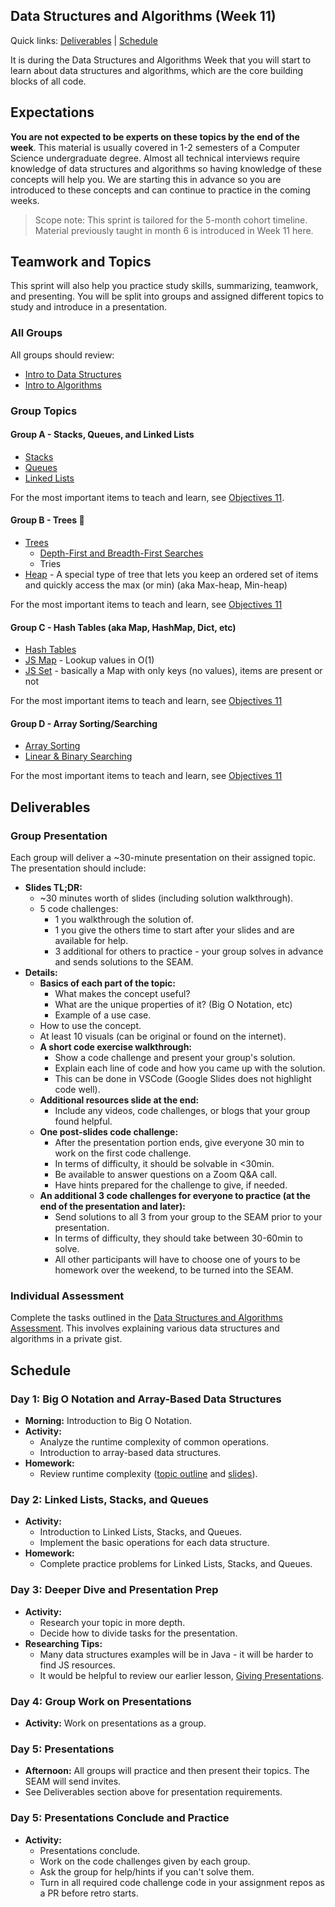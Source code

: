 ## Data Structures and Algorithms (Week 11)

Quick links: [Deliverables](#deliverables) | [Schedule](#schedule)

It is during the Data Structures and Algorithms Week that you will start to learn about data structures and algorithms, which are the core building blocks of all code.

## Expectations

**You are not expected to be experts on these topics by the end of the week**. This material is usually covered in 1-2 semesters of a Computer Science undergraduate degree. Almost all technical interviews require knowledge of data structures and algorithms so having knowledge of these concepts will help you. We are starting this in advance so you are introduced to these concepts and can continue to practice in the coming weeks.

> Scope note: This sprint is tailored for the 5-month cohort timeline. Material previously taught in month 6 is introduced in Week 11 here.

## Teamwork and Topics

This sprint will also help you practice study skills, summarizing, teamwork, and presenting. You will be split into groups and assigned different topics to study and introduce in a presentation.

### All Groups

All groups should review:

- [Intro to Data Structures](../data-structures/intro-to-data-structures.md)
- [Intro to Algorithms](../algorithms/intro-to-algorithms.md)

### Group Topics

#### Group A - Stacks, Queues, and Linked Lists

- [Stacks](../data-structures/stack.md)
- [Queues](../data-structures/queues.md)
- [Linked Lists](../data-structures/linked-lists.md)

For the most important items to teach and learn, see [Objectives 11](../objectives/11.md#stacks--queues--linked-lists).

#### Group B - Trees 🌲

- [Trees](../data-structures/trees.md)
  - [Depth-First and Breadth-First Searches](../algorithms/searching.md#materials)
  - Tries
- [Heap](https://en.wikipedia.org/wiki/Binary_heap) - A special type of tree that lets you keep an ordered set of items and quickly access the max (or min) (aka Max-heap, Min-heap)

For the most important items to teach and learn, see [Objectives 11](../objectives/11.md#trees)

#### Group C - Hash Tables (aka Map, HashMap, Dict, etc)

- [Hash Tables](../data-structures/hash-tables.md)
- [JS Map](../javascript/javascript-maps.md) - Lookup values in O(1)
- [JS Set](../javascript/javascript-maps.md#set) - basically a Map with only keys (no values), items are present or not

For the most important items to teach and learn, see [Objectives 11](../objectives/11.md#hash-table)

#### Group D - Array Sorting/Searching

- [Array Sorting](../algorithms/sorting.md)
- [Linear & Binary Searching](../algorithms/searching.md#materials)

For the most important items to teach and learn, see [Objectives 11](../objectives/11.md#array-sortingsearching)

## Deliverables

### Group Presentation

Each group will deliver a ~30-minute presentation on their assigned topic. The presentation should include:

*   **Slides TL;DR:**
    *   ~30 minutes worth of slides (including solution walkthrough).
    *   5 code challenges:
        *   1 you walkthrough the solution of.
        *   1 you give the others time to start after your slides and are available for help.
        *   3 additional for others to practice - your group solves in advance and sends solutions to the SEAM.
*   **Details:**
    *   **Basics of each part of the topic:**
        *   What makes the concept useful?
        *   What are the unique properties of it? (Big O Notation, etc)
        *   Example of a use case.
    *   How to use the concept.
    *   At least 10 visuals (can be original or found on the internet).
    *   **A short code exercise walkthrough:**
        *   Show a code challenge and present your group's solution.
        *   Explain each line of code and how you came up with the solution.
        *   This can be done in VSCode (Google Slides does not highlight code well).
    *   **Additional resources slide at the end:**
        *   Include any videos, code challenges, or blogs that your group found helpful.
    *   **One post-slides code challenge:**
        *   After the presentation portion ends, give everyone 30 min to work on the first code challenge.
        *   In terms of difficulty, it should be solvable in <30min.
        *   Be available to answer questions on a Zoom Q&A call.
        *   Have hints prepared for the challenge to give, if needed.
    *   **An additional 3 code challenges for everyone to practice (at the end of the presentation and later):**
        *   Send solutions to all 3 from your group to the SEAM prior to your presentation.
        *   In terms of difficulty, they should take between 30-60min to solve.
        *   All other participants will have to choose one of yours to be homework over the weekend, to be turned into the SEAM.

### Individual Assessment

Complete the tasks outlined in the [Data Structures and Algorithms Assessment](data-structures-algorithms-assessment.md). This involves explaining various data structures and algorithms in a private gist.

## Schedule

### Day 1: Big O Notation and Array-Based Data Structures

*   **Morning:** Introduction to Big O Notation.
*   **Activity:**
    *   Analyze the runtime complexity of common operations.
    *   Introduction to array-based data structures.
*   **Homework:**
    *   Review runtime complexity ([topic outline](../runtime-complexity/runtime-complexity.md) and [slides](https://drive.google.com/open?id=1ZcOdekB_aP59huZdp4X0u6EfUJKgxzK7y8LqCmzSLC8)).

### Day 2: Linked Lists, Stacks, and Queues

*   **Activity:**
    *   Introduction to Linked Lists, Stacks, and Queues.
    *   Implement the basic operations for each data structure.
*   **Homework:**
    *   Complete practice problems for Linked Lists, Stacks, and Queues.

### Day 3: Deeper Dive and Presentation Prep

*   **Activity:**
    *   Research your topic in more depth.
    *   Decide how to divide tasks for the presentation.
*   **Researching Tips:**
    *   Many data structures examples will be in Java - it will be harder to find JS resources.
    *   It would be helpful to review our earlier lesson, [Giving Presentations](../giving-presentations/giving-presentations.md).

### Day 4: Group Work on Presentations

*   **Activity:** Work on presentations as a group.

### Day 5: Presentations

*   **Afternoon:** All groups will practice and then present their topics. The SEAM will send invites.
*   See Deliverables section above for presentation requirements.

### Day 5: Presentations Conclude and Practice

*   **Activity:**
    *   Presentations conclude.
    *   Work on the code challenges given by each group.
    *   Ask the group for help/hints if you can't solve them.
    *   Turn in all required code challenge code in your assignment repos as a PR before retro starts.
